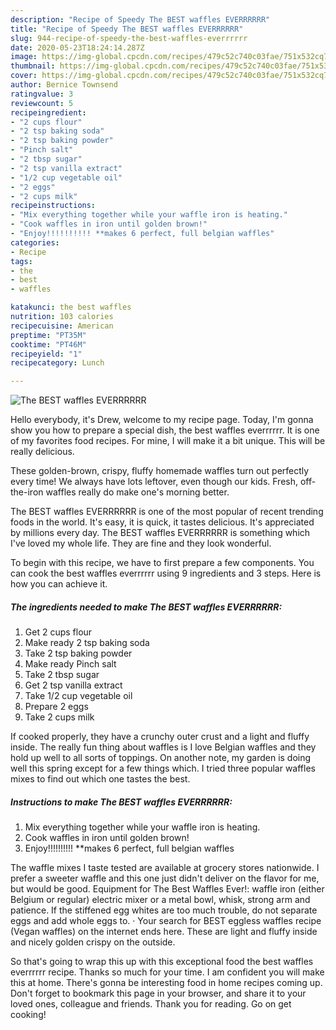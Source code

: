 ```yaml
---
description: "Recipe of Speedy The BEST waffles EVERRRRRR"
title: "Recipe of Speedy The BEST waffles EVERRRRRR"
slug: 944-recipe-of-speedy-the-best-waffles-everrrrrr
date: 2020-05-23T18:24:14.287Z
image: https://img-global.cpcdn.com/recipes/479c52c740c03fae/751x532cq70/the-best-waffles-everrrrrr-recipe-main-photo.jpg
thumbnail: https://img-global.cpcdn.com/recipes/479c52c740c03fae/751x532cq70/the-best-waffles-everrrrrr-recipe-main-photo.jpg
cover: https://img-global.cpcdn.com/recipes/479c52c740c03fae/751x532cq70/the-best-waffles-everrrrrr-recipe-main-photo.jpg
author: Bernice Townsend
ratingvalue: 3
reviewcount: 5
recipeingredient:
- "2 cups flour"
- "2 tsp baking soda"
- "2 tsp baking powder"
- "Pinch salt"
- "2 tbsp sugar"
- "2 tsp vanilla extract"
- "1/2 cup vegetable oil"
- "2 eggs"
- "2 cups milk"
recipeinstructions:
- "Mix everything together while your waffle iron is heating."
- "Cook waffles in iron until golden brown!"
- "Enjoy!!!!!!!!!! **makes 6 perfect, full belgian waffles"
categories:
- Recipe
tags:
- the
- best
- waffles

katakunci: the best waffles 
nutrition: 103 calories
recipecuisine: American
preptime: "PT35M"
cooktime: "PT46M"
recipeyield: "1"
recipecategory: Lunch

---
```



![The BEST waffles EVERRRRRR](https://img-global.cpcdn.com/recipes/479c52c740c03fae/751x532cq70/the-best-waffles-everrrrrr-recipe-main-photo.jpg)

Hello everybody, it's Drew, welcome to my recipe page. Today, I'm gonna show you how to prepare a special dish, the best waffles everrrrrr. It is one of my favorites food recipes. For mine, I will make it a bit unique. This will be really delicious.

These golden-brown, crispy, fluffy homemade waffles turn out perfectly every time! We always have lots leftover, even though our kids. Fresh, off-the-iron waffles really do make one&#39;s morning better.

The BEST waffles EVERRRRRR is one of the most popular of recent trending foods in the world. It's easy, it is quick, it tastes delicious. It's appreciated by millions every day. The BEST waffles EVERRRRRR is something which I've loved my whole life. They are fine and they look wonderful.


To begin with this recipe, we have to first prepare a few components. You can cook the best waffles everrrrrr using 9 ingredients and 3 steps. Here is how you can achieve it.

<!--inarticleads1-->

##### The ingredients needed to make The BEST waffles EVERRRRRR:

1. Get 2 cups flour
1. Make ready 2 tsp baking soda
1. Take 2 tsp baking powder
1. Make ready Pinch salt
1. Take 2 tbsp sugar
1. Get 2 tsp vanilla extract
1. Take 1/2 cup vegetable oil
1. Prepare 2 eggs
1. Take 2 cups milk


If cooked properly, they have a crunchy outer crust and a light and fluffy inside. The really fun thing about waffles is I love Belgian waffles and they hold up well to all sorts of toppings. On another note, my garden is doing well this spring except for a few things which. I tried three popular waffles mixes to find out which one tastes the best. 

<!--inarticleads2-->

##### Instructions to make The BEST waffles EVERRRRRR:

1. Mix everything together while your waffle iron is heating.
1. Cook waffles in iron until golden brown!
1. Enjoy!!!!!!!!!! **makes 6 perfect, full belgian waffles


The waffle mixes I taste tested are available at grocery stores nationwide. I prefer a sweeter waffle and this one just didn&#39;t deliver on the flavor for me, but would be good. Equipment for The Best Waffles Ever!: waffle iron (either Belgium or regular) electric mixer or a metal bowl, whisk, strong arm and patience. If the stiffened egg whites are too much trouble, do not separate eggs and add whole eggs to. · Your search for BEST eggless waffles recipe (Vegan waffles) on the internet ends here. These are light and fluffy inside and nicely golden crispy on the outside. 

So that's going to wrap this up with this exceptional food the best waffles everrrrrr recipe. Thanks so much for your time. I am confident you will make this at home. There's gonna be interesting food in home recipes coming up. Don't forget to bookmark this page in your browser, and share it to your loved ones, colleague and friends. Thank you for reading. Go on get cooking!
